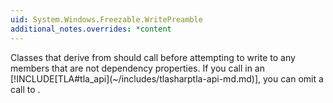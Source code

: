 ```yaml
---
uid: System.Windows.Freezable.WritePreamble
additional_notes.overrides: *content
---
```


<p>Classes that derive from <xref href="System.Windows.Freezable"></xref> should call <xref href="System.Windows.Freezable.WritePreamble"></xref> before attempting to write to any members that are not dependency properties. If you call <xref href="System.Windows.Freezable.WritePreamble"></xref> in an [!INCLUDE[TLA#tla_api](~/includes/tlasharptla-api-md.md)], you can omit a call to <xref href="System.Windows.Freezable.ReadPreamble"></xref>.</p>



